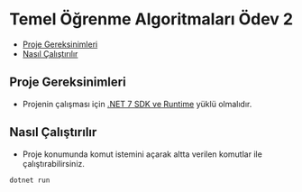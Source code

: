 # Temel Öğrenme Algoritmaları Ödev 2

- [Proje Gereksinimleri](#proje-gereksinimleri)
- [Nasıl Çalıştırılır](#nasıl-çalıştırılır)

## Proje Gereksinimleri
- Projenin çalışması için [.NET 7 SDK ve Runtime](https://dotnet.microsoft.com/en-us/download/dotnet/7.0) yüklü olmalıdır.

## Nasıl Çalıştırılır
- Proje konumunda komut istemini açarak altta verilen komutlar ile çalıştırabilirsiniz.

```shell
dotnet run
```